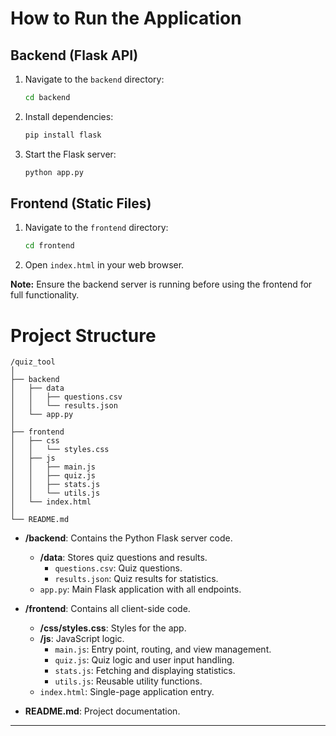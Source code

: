 # How to Run the Application

## Backend (Flask API)
1. Navigate to the `backend` directory:
    ```bash
    cd backend
    ```
2. Install dependencies:
    ```bash
    pip install flask
    ```
3. Start the Flask server:
    ```bash
    python app.py
    ```

## Frontend (Static Files)
1. Navigate to the `frontend` directory:
    ```bash
    cd frontend
    ```
2. Open `index.html` in your web browser.

**Note:** Ensure the backend server is running before using the frontend for full functionality.

# Project Structure

```
/quiz_tool
│
├── backend
│   ├── data
│   │   ├── questions.csv
│   │   └── results.json
│   └── app.py
│
├── frontend
│   ├── css
│   │   └── styles.css
│   ├── js
│   │   ├── main.js
│   │   ├── quiz.js
│   │   ├── stats.js
│   │   └── utils.js
│   └── index.html
│
└── README.md
```

- **/backend**: Contains the Python Flask server code.
    - **/data**: Stores quiz questions and results.
        - `questions.csv`: Quiz questions.
        - `results.json`: Quiz results for statistics.
    - `app.py`: Main Flask application with all endpoints.

- **/frontend**: Contains all client-side code.
    - **/css/styles.css**: Styles for the app.
    - **/js**: JavaScript logic.
        - `main.js`: Entry point, routing, and view management.
        - `quiz.js`: Quiz logic and user input handling.
        - `stats.js`: Fetching and displaying statistics.
        - `utils.js`: Reusable utility functions.
    - `index.html`: Single-page application entry.

- **README.md**: Project documentation.

---